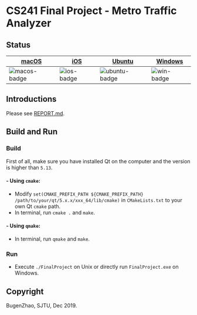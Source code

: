 # CS241 Final Project - Metro Traffic Analyzer

## Status
|[macOS][macos-link]|[iOS][ios-link]| [Ubuntu][ubuntu-link]| [Windows][win-link]|
|-----------------|----------------|---------------|---------------|
| ![macos-badge]   |![ios-badge]   | ![ubuntu-badge]      | ![win-badge]  |


[win-link]: https://github.com/BugenZhao/FinalProject/actions?query=workflow%3AWindows "WindowsAction"
[win-badge]: https://github.com/BugenZhao/FinalProject/workflows/Windows/badge.svg  "Windows"

[ubuntu-link]: https://github.com/BugenZhao/FinalProject/actions?query=workflow%3AUbuntu "UbuntuAction"
[ubuntu-badge]: https://github.com/BugenZhao/FinalProject/workflows/Ubuntu/badge.svg "Ubuntu"

[macos-link]: https://github.com/BugenZhao/FinalProject/actions?query=workflow%3AmacOS "macOSAction"
[macos-badge]: https://github.com/BugenZhao/FinalProject/workflows/macOS/badge.svg "macOS"

[ios-link]: https://github.com/BugenZhao/FinalProject/actions?query=workflow%3AiOS "iOSAction"
[ios-badge]: https://github.com/BugenZhao/FinalProject/workflows/iOS/badge.svg "iOS"


## Introductions
Please see [REPORT.md][report-md-link].

## Build and Run
### Build
First of all, make sure you have installed Qt on the computer and the version is higher than `5.13`.
#### -  Using `cmake`:
- Modify `set(CMAKE_PREFIX_PATH ${CMAKE_PREFIX_PATH} /path/to/your/qt/5.x.x/xxx_64/lib/cmake)` in `CMakeLists.txt` to 
your own Qt `cmake` path.
- In terminal, run `cmake .` and `make`.

#### - Using `qmake`:
- In terminal, run `qmake` and `make`.

### Run
- Execute `./FinalProject` on Unix or directly run `FinalProject.exe` on Windows.

## Copyright
BugenZhao, SJTU, Dec 2019.


[report-md-link]: REPORT.md "REPORT.md"
